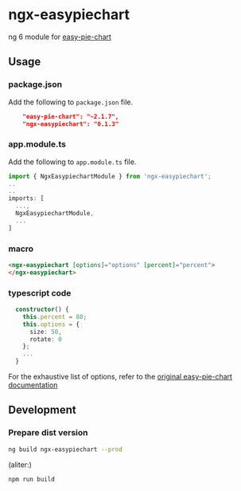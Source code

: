 
# ngx-easypiechart

ng 6 module for [easy-pie-chart](https://github.com/rendro/easy-pie-chart "Title")

## Usage

### package.json

Add the following to ``package.json`` file.

```json
    "easy-pie-chart": "~2.1.7",
    "ngx-easypiechart": "0.1.3"
```

### app.module.ts

Add the following to ``app.module.ts`` file.

```typescript
import { NgxEasypiechartModule } from 'ngx-easypiechart';
..
..
imports: [
  ...,
  NgxEasypiechartModule,
  ...
]
```

### macro

```html
<ngx-easypiechart [options]="options" [percent]="percent">
</ngx-easypiechart>
```

### typescript code

```typescript
  constructor() {
    this.percent = 80;
    this.options = {
      size: 50,
      rotate: 0
    };
    ...
  }
```

For the exhaustive list of options, refer to the [original easy-pie-chart documentation](https://github.com/rendro/easy-pie-chart#options "Title")

## Development

### Prepare dist version

```bash
ng build ngx-easypiechart --prod
```

(aliter:)

```bash
npm run build
```

